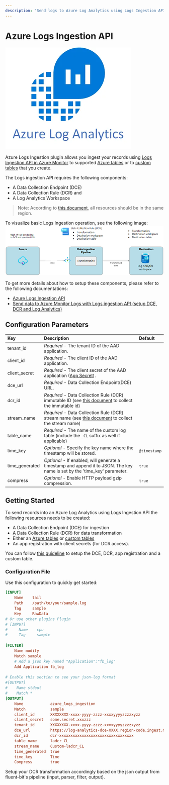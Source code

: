 ```yaml
---
description: 'Send logs to Azure Log Analytics using Logs Ingestion API with DCE and DCR'
---
```


# Azure Logs Ingestion API

![](../../.gitbook/assets/image%20%287%29.png)

Azure Logs Ingestion plugin allows you ingest your records using [Logs Ingestion API in Azure Monitor](https://learn.microsoft.com/en-us/azure/azure-monitor/logs/logs-ingestion-api-overview) to supported [Azure tables](https://learn.microsoft.com/en-us/azure/azure-monitor/logs/logs-ingestion-api-overview#supported-tables) or to [custom tables](https://learn.microsoft.com/en-us/azure/azure-monitor/logs/create-custom-table#create-a-custom-table) that you create.

The Logs ingestion API requires the following components:

- A Data Collection Endpoint (DCE)
- A Data Collection Rule (DCR) and
- A Log Analytics Workspace

> Note: According to [this document](https://github.com/MicrosoftDocs/azure-docs/blob/main/articles/azure-monitor/logs/logs-ingestion-api-overview.md#components), all resources should be in the same region.

To visualize basic Logs Ingestion operation, see the following image:
![](../../.gitbook/assets/azure-logs-ingestion-overview.png)

To get more details about how to setup these components, please refer to the following documentations:

- [Azure Logs Ingestion API](https://docs.microsoft.com/en-us/azure/log-analytics/)
- [Send data to Azure Monitor Logs with Logs ingestion API (setup DCE, DCR and Log Analytics)](https://learn.microsoft.com/en-us/azure/azure-monitor/logs/tutorial-logs-ingestion-portal)

## Configuration Parameters

| Key           | Description                | Default |
| :------------ | :------------------------- | :------ |
| tenant\_id    | _Required_ - The tenant ID of the AAD application. ||
| client\_id    | _Required_ - The client ID of the AAD application. ||
| client\_secret| _Required_ - The client secret of the AAD application ([App Secret](https://docs.microsoft.com/en-us/azure/active-directory/develop/howto-create-service-principal-portal#option-2-create-a-new-application-secret)). ||
| dce\_url      | _Required_ - Data Collection Endpoint(DCE) URL. ||
| dcr\_id       | _Required_ - Data Collection Rule (DCR) immutable ID (see [this document](https://learn.microsoft.com/en-us/azure/azure-monitor/logs/tutorial-logs-ingestion-portal#collect-information-from-the-dcr) to collect the immutable id) ||
| stream\_name  | _Required_ - Data Collection Rule (DCR) stream name (see [this document](https://learn.microsoft.com/en-us/azure/azure-monitor/logs/tutorial-logs-ingestion-portal#collect-information-from-the-dcr) to collect the stream name) ||
| table\_name   | _Required_ - The name of the custom log table (include the `_CL` suffix as well if applicable) ||
| time\_key     | _Optional_ - Specify the key name where the timestamp will be stored. | `@timestamp` |
| time\_generated | _Optional_ - If enabled, will generate a timestamp and append it to JSON. The key name is set by the 'time_key' parameter. | `true` |
| compress      | _Optional_ - Enable HTTP payload gzip compression. | `true` |

## Getting Started

To send records into an Azure Log Analytics using Logs Ingestion API the following resources needs to be created:

- A Data Collection Endpoint (DCE) for ingestion
- A Data Collection Rule (DCR) for data transformation
- Either an [Azure tables](https://learn.microsoft.com/en-us/azure/azure-monitor/logs/logs-ingestion-api-overview#supported-tables) or [custom tables](https://learn.microsoft.com/en-us/azure/azure-monitor/logs/create-custom-table#create-a-custom-table)
- An app registration with client secrets (for DCR access).

You can follow [this guideline](https://learn.microsoft.com/en-us/azure/azure-monitor/logs/tutorial-logs-ingestion-portal) to setup the DCE, DCR, app registration and a custom table.

### Configuration File

Use this configuration to quickly get started:

```ini
[INPUT]
    Name    tail
    Path    /path/to/your/sample.log
    Tag     sample
    Key     RawData 
# Or use other plugins Plugin
# [INPUT]
#     Name    cpu
#     Tag     sample

[FILTER]
    Name modify
    Match sample
    # Add a json key named "Application":"fb_log"
    Add Application fb_log

# Enable this section to see your json-log format
#[OUTPUT]
#    Name stdout
#    Match *
[OUTPUT]
    Name            azure_logs_ingestion
    Match           sample
    client_id       XXXXXXXX-xxxx-yyyy-zzzz-xxxxyyyyzzzzxyzz
    client_secret   some.secret.xxxzzz
    tenant_id       XXXXXXXX-xxxx-yyyy-zzzz-xxxxyyyyzzzzxyzz
    dce_url         https://log-analytics-dce-XXXX.region-code.ingest.monitor.azure.com
    dcr_id          dcr-xxxxxxxxxxxxxxxxxxxxxxxxxxxxxxxxx
    table_name      ladcr_CL
    stream_name     Custom-ladcr_CL
    time_generated  true
    time_key        Time
    Compress        true
```

Setup your DCR transformation accordingly based on the json output from fluent-bit's pipeline (input, parser, filter, output).
